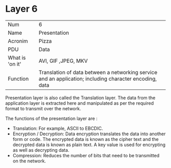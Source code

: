 # Layer 6

|                 | |
|-----------------|-|
| Num             | 6 |
| Name            | Presentation |
| Acronim         | Pizza |
| PDU             | Data |
| What is 'on it' | AVI, GIF ,JPEG, MKV |
| Function        | Translation of data between a networking service and an application; including character encoding, data  |

Presentation layer is also called the Translation layer. The data from the application layer is extracted here and manipulated as per the required format to transmit over the network.

The functions of the presentation layer are :

- Translation: For example, ASCII to EBCDIC.
- Encryption / Decryption: Data encryption translates the data into another form or code. The encrypted data is known as the cipher text and the decrypted data is known as plain text. A key value is used for encrypting as well as decrypting data.
- Compression: Reduces the number of bits that need to be transmitted on the network.
